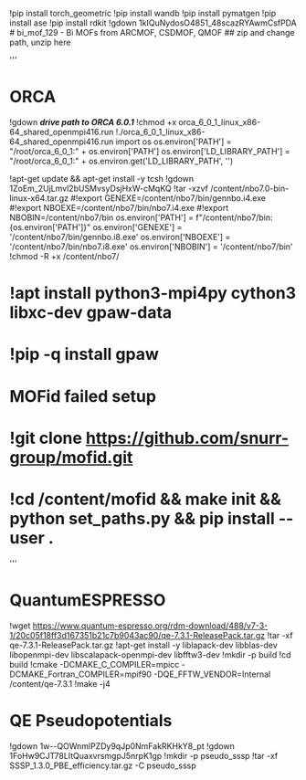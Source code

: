 !pip install torch_geometric
!pip install wandb
!pip install pymatgen
!pip install ase
!pip install rdkit
!gdown 1kIQuNydosO4851_48scazRYAwmCsfPDA # bi_mof_129 - Bi MOFs from ARCMOF, CSDMOF, QMOF ## zip and change path, unzip here

'''
# ORCA
!gdown ***drive path to ORCA 6.0.1***
!chmod +x orca_6_0_1_linux_x86-64_shared_openmpi416.run
!./orca_6_0_1_linux_x86-64_shared_openmpi416.run
import os
os.environ['PATH'] = "/root/orca_6_0_1:" + os.environ['PATH']
os.environ['LD_LIBRARY_PATH'] = "/root/orca_6_0_1:" + os.environ.get('LD_LIBRARY_PATH', '')

!apt-get update && apt-get install -y tcsh
!gdown 1ZoEm_2UjLmvl2bUSMvsyDsjHxW-cMqKQ
!tar -xzvf /content/nbo7.0-bin-linux-x64.tar.gz
#!export GENEXE=/content/nbo7/bin/gennbo.i4.exe
#!export NBOEXE=/content/nbo7/bin/nbo7.i4.exe
#!export NBOBIN=/content/nbo7/bin
os.environ['PATH'] = f"/content/nbo7/bin:{os.environ['PATH']}"
os.environ['GENEXE'] = '/content/nbo7/bin/gennbo.i8.exe'
os.environ['NBOEXE'] = '/content/nbo7/bin/nbo7.i8.exe'
os.environ['NBOBIN'] = '/content/nbo7/bin'
!chmod -R +x /content/nbo7/

# !apt install python3-mpi4py cython3 libxc-dev gpaw-data
# !pip -q install gpaw

# MOFid failed setup
# !git clone https://github.com/snurr-group/mofid.git
# !cd /content/mofid && make init && python set_paths.py && pip install --user .
'''

# QuantumESPRESSO
!wget https://www.quantum-espresso.org/rdm-download/488/v7-3-1/20c05f18ff3d167351b21c7b9043ac90/qe-7.3.1-ReleasePack.tar.gz
!tar -xf qe-7.3.1-ReleasePack.tar.gz
!apt-get install -y liblapack-dev libblas-dev libopenmpi-dev libscalapack-openmpi-dev libfftw3-dev
!mkdir -p build
!cd build
!cmake -DCMAKE_C_COMPILER=mpicc -DCMAKE_Fortran_COMPILER=mpif90 -DQE_FFTW_VENDOR=Internal /content/qe-7.3.1
!make -j4
# QE Pseudopotentials
!gdown 1w--QOWnmlPZDy9qJp0NmFakRKHkY8_pt
!gdown 1FoHw9CJT78LItQuaxvrsmgpJ5nrpK1gp
!mkdir -p pseudo_sssp
!tar -xf SSSP_1.3.0_PBE_efficiency.tar.gz -C pseudo_sssp
